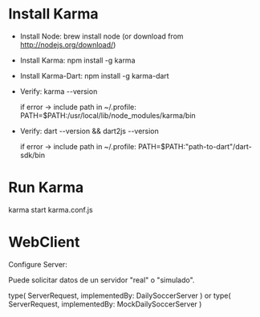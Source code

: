 Install Karma
=============

- Install Node: brew install node  (or download from http://nodejs.org/download/)

- Install Karma: npm install -g karma

- Install Karma-Dart: npm install -g karma-dart 

- Verify: karma --version

  if error -> include path in ~/.profile: PATH=$PATH:/usr/local/lib/node_modules/karma/bin

- Verify: dart --version && dart2js --version

  if error -> include path in ~/.profile: PATH=$PATH:"path-to-dart"/dart-sdk/bin

Run Karma
=========

  karma start karma.conf.js

WebClient
=========

Configure Server:

Puede solicitar datos de un servidor "real" o "simulado".

type( ServerRequest, implementedBy: DailySoccerServer )
or
type( ServerRequest, implementedBy: MockDailySoccerServer )

